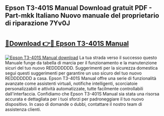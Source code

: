 ## Epson T3-401S Manual Download gratuit PDF - Part-mkk Italiano Nuovo manuale del proprietario di riparazione 7Yv0J

# <h2><a href="http://dfduas0.blite.top/?on=Epson+T3-401S+Manual">🔗Download 👉🔴 Epson T3-401S Manual</a></h2>

[![Epson T3-401S Manual download](https://i.imgur.com/lujVjoI.png)](http://dfduas0.blite.top/?on=Epson+T3-401S+Manual)
La tua strada verso il successo questo Manuale funge da tabella di marcia per il funzionamento e la manutenzione sicuri del tuo nuovo REDDDDDDD. Suggerimenti per la sicurezza domestica segui questi suggerimenti per garantire un uso sicuro del tuo nuovo REDDDDDDD a casa. Epson T3-401S Manual offre una serie di funzionalità avanzate come assistenti virtuali, notifiche intelligenti, scorciatoie personalizzabili e attività automatizzate, tutte facilmente controllabili dall'interfaccia. Confidiamo che Epson T3-401S Manual sia stata una risorsa accurata e dettagliata per i tuoi sforzi per padroneggiare il tuo nuovo dispositivo. In caso di domande o dubbi, contattare il nostro team di assistenza clienti.
